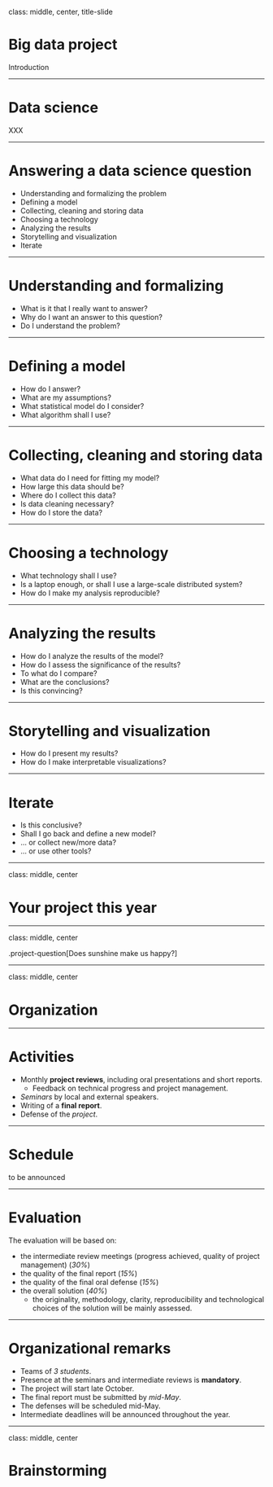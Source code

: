 class: middle, center, title-slide

# Big data project

Introduction

---

# Data science

XXX

---

# Answering a data science question

- Understanding and formalizing the problem
- Defining a model
- Collecting, cleaning and storing data
- Choosing a technology
- Analyzing the results
- Storytelling and visualization
- Iterate

---

# Understanding and formalizing

- What is it that I really want to answer?
- Why do I want an answer to this question?
- Do I understand the problem?

---

# Defining a model

- How do I answer?
- What are my assumptions?
- What statistical model do I consider?
- What algorithm shall I use?

---

# Collecting, cleaning and storing data

- What data do I need for fitting my model?
- How large this data should be?
- Where do I collect this data?
- Is data cleaning necessary?
- How do I store the data?

---

# Choosing a technology

- What technology shall I use?
- Is a laptop enough, or shall I use a large-scale distributed system?
- How do I make my analysis reproducible?

---

# Analyzing the results

- How do I analyze the results of the model?
- How do I assess the significance of the results?
- To what do I compare?
- What are the conclusions?
- Is this convincing?

---

# Storytelling and visualization

- How do I present my results?
- How do I make interpretable visualizations?

---

# Iterate

- Is this conclusive?
- Shall I go back and define a new model?
- ... or collect new/more data?
- ... or use other tools?

---

class: middle, center

# Your project this year

---

class: middle, center

.project-question[Does sunshine make us happy?]


---

class: middle, center

# Organization

---

# Activities

- Monthly **project reviews**, including oral presentations and short reports.
    - Feedback on technical progress and project management.
- *Seminars* by local and external speakers.
- Writing of a **final report**.
- Defense of the *project*.

---

# Schedule

to be announced

---

# Evaluation

The evaluation will be based on:
- the intermediate review meetings (progress achieved, quality of project management) (*30%*)
- the quality of the final report (*15%*)
- the quality of the final oral defense (*15%*)
- the overall solution (*40%*)
    - the originality, methodology, clarity, reproducibility and technological choices of the solution will be mainly assessed.    

---

# Organizational remarks

- Teams of *3 students*.
- Presence at the seminars and intermediate reviews is **mandatory**.
- The project will start late October.
- The final report must be submitted by *mid-May*.
- The defenses will be scheduled mid-May.
- Intermediate deadlines will be announced throughout the year.

---

class: middle, center

# Brainstorming

